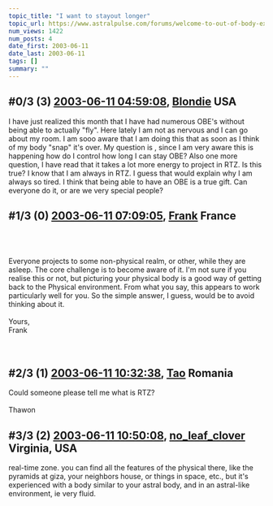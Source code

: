 ```yaml
---
topic_title: "I want to stayout longer"
topic_url: https://www.astralpulse.com/forums/welcome-to-out-of-body-experiences!/i-want-to-stayout-longer
num_views: 1422
num_posts: 4
date_first: 2003-06-11
date_last: 2003-06-11
tags: []
summary: ""
---
```


## \#0/3 (3) [2003-06-11 04:59:08](https://www.astralpulse.com/forums/index.php?msg=120651), [Blondie](https://www.astralpulse.com/forums/profile/?u=2395) USA ##
<section>
I have just realized this month that I have had numerous OBE's without being able to actually "fly". Here lately I am not as nervous and I can go about my room. I am sooo aware that I am doing this that as soon as I think of my body "snap" it's over. My question is , since I am very aware this is happening how do I control how long I can stay OBE? Also one more question, I have read that it takes a lot more energy to project in RTZ. Is this true? I know that I am always in RTZ. I guess that would explain why I am always so tired. I think that being able to have an OBE is a true gift. Can everyone do it, or are we very special people?
</section>

## \#1/3 (0) [2003-06-11 07:09:05](https://www.astralpulse.com/forums/index.php?msg=34353), [Frank](https://www.astralpulse.com/forums/profile/?u=359) France ##
<section>
<br>
<br>
<br>
Everyone projects to some non-physical realm, or other, while they are asleep. The core challenge is to become aware of it. I'm not sure if you realise this or not, but picturing your physical body is a good way of getting back to the Physical environment. From what you say, this appears to work particularly well for you. So the simple answer, I guess, would be to avoid thinking about it.
<br>
<br>
Yours,
<br>
Frank
<br>
<br>
<br>
</section>

## \#2/3 (1) [2003-06-11 10:32:38](https://www.astralpulse.com/forums/index.php?msg=34369), [Tao](https://www.astralpulse.com/forums/profile/?u=2470) Romania ##
<section>
Could someone please tell me what is RTZ?
<br>
<br>
Thawon
</section>

## \#3/3 (2) [2003-06-11 10:50:08](https://www.astralpulse.com/forums/index.php?msg=34372), [no_leaf_clover](https://www.astralpulse.com/forums/profile/?u=1764) Virginia, USA ##
<section>
real-time zone. you can find all the features of the physical there, like the pyramids at giza, your neighbors house, or things in space, etc., but it's experienced with a body similar to your astral body, and in an astral-like environment, ie very fluid.
</section>
